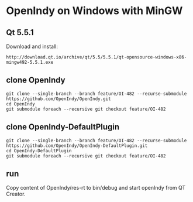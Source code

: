 # OpenIndy on Windows with MinGW

## Qt 5.5.1

Download and install:

    http://download.qt.io/archive/qt/5.5/5.5.1/qt-opensource-windows-x86-mingw492-5.5.1.exe
 
## clone OpenIndy

    git clone --single-branch --branch feature/OI-482 --recurse-submodule https://github.com/OpenIndy/OpenIndy.git
    cd OpenIndy
    git submodule foreach --recursive git checkout feature/OI-482 

## clone OpenIndy-DefaultPlugin

    git clone --single-branch --branch feature/OI-482 --recurse-submodule https://github.com/OpenIndy/OpenIndy-DefaultPlugin.git
    cd OpenIndy-DefaultPlugin
    git submodule foreach --recursive git checkout feature/OI-482

## run

Copy content of OpenIndy/res-rt to bin/debug and start openIndy from QT Creator. 
